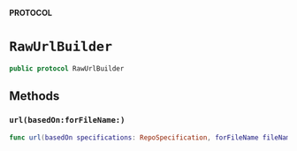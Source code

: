 **PROTOCOL**

# `RawUrlBuilder`

```swift
public protocol RawUrlBuilder
```

## Methods
### `url(basedOn:forFileName:)`

```swift
func url(basedOn specifications: RepoSpecification, forFileName fileName: String) -> URL
```
